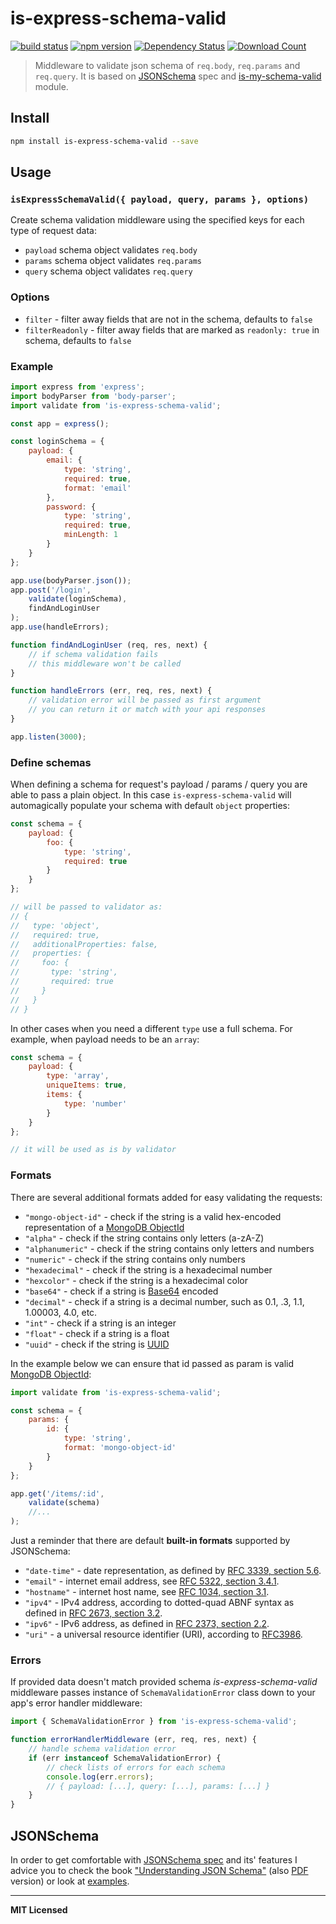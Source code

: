 # is-express-schema-valid

[![build status](http://img.shields.io/travis/voronianski/is-express-schema-valid.svg?style=flat)](https://travis-ci.org/voronianski/is-express-schema-valid)
[![npm version](http://badge.fury.io/js/is-express-schema-valid.svg)](http://badge.fury.io/js/is-express-schema-valid)
[![Dependency Status](http://david-dm.org/voronianski/is-express-schema-valid.svg)](http://david-dm.org/voronianski/is-express-schema-valid)
[![Download Count](http://img.shields.io/npm/dm/is-express-schema-valid.svg?style=flat)](http://www.npmjs.com/package/is-express-schema-valid)

> Middleware to validate json schema of `req.body`, `req.params` and `req.query`. It is based on [JSONSchema](http://json-schema.org) spec and [is-my-schema-valid](https://github.com/voronianski/is-my-schema-valid) module.

## Install

```bash
npm install is-express-schema-valid --save
```

## Usage

### `isExpressSchemaValid({ payload, query, params }, options)`

Create schema validation middleware using the specified keys for each type of request data:

- `payload` schema object validates `req.body`
- `params` schema object validates `req.params` 
- `query` schema object validates `req.query`

### Options

- `filter` - filter away fields that are not in the schema, defaults to `false`
- `filterReadonly` - filter away fields that are marked as `readonly: true` in schema, defaults to `false`

### Example

```javascript
import express from 'express';
import bodyParser from 'body-parser';
import validate from 'is-express-schema-valid';

const app = express();

const loginSchema = {
    payload: {
        email: {
            type: 'string',
            required: true,
            format: 'email'
        },
        password: {
            type: 'string',
            required: true,
            minLength: 1
        }
    }
};

app.use(bodyParser.json());
app.post('/login',
    validate(loginSchema),
    findAndLoginUser
);
app.use(handleErrors);

function findAndLoginUser (req, res, next) {
    // if schema validation fails 
    // this middleware won't be called
}

function handleErrors (err, req, res, next) {
    // validation error will be passed as first argument
    // you can return it or match with your api responses
}

app.listen(3000);
```

### Define schemas

When defining a schema for request's payload / params / query you are able to pass a plain object. In this case `is-express-schema-valid` will automagically populate your schema with default `object` properties:

```javascript
const schema = {
    payload: {
        foo: {
            type: 'string',
            required: true
        }
    }
};

// will be passed to validator as:
// { 
//   type: 'object', 
//   required: true, 
//   additionalProperties: false, 
//   properties: { 
//     foo: { 
//       type: 'string', 
//       required: true 
//     }
//   }
// }
```

In other cases when you need a different `type` use a full schema. For example, when payload needs to be an `array`:

```javascript
const schema = {
    payload: {
        type: 'array',
        uniqueItems: true,
        items: {
            type: 'number'
        }
    }
};

// it will be used as is by validator
```

### Formats

There are several additional formats added for easy validating the requests:

- `"mongo-object-id"` - check if the string is a valid hex-encoded representation of a [MongoDB ObjectId](http://docs.mongodb.org/manual/reference/object-id/)
- `"alpha"` - check if the string contains only letters (a-zA-Z)
- `"alphanumeric"` - check if the string contains only letters and numbers
- `"numeric"` - check if the string contains only numbers
- `"hexadecimal"` - check if the string is a hexadecimal number
- `"hexcolor"` - check if the string is a hexadecimal color
- `"base64"` - check if a string is [Base64](https://en.wikipedia.org/wiki/Base64) encoded
- `"decimal"` - check if a string is a decimal number, such as 0.1, .3, 1.1, 1.00003, 4.0, etc.
- `"int"` - check if a string is an integer
- `"float"` - check if a string is a float
- `"uuid"` - check if the string is [UUID](https://en.wikipedia.org/wiki/Universally_unique_identifier)

In the example below we can ensure that id passed as param is valid [MongoDB ObjectId](http://docs.mongodb.org/manual/reference/object-id/): 

```javascript
import validate from 'is-express-schema-valid';

const schema = {
    params: {
        id: {
            type: 'string',
            format: 'mongo-object-id'
        }
    }
};

app.get('/items/:id',
    validate(schema) 
    //...
);
```

Just a reminder that there are default **built-in formats** supported by JSONSchema:

- `"date-time"` - date representation, as defined by [RFC 3339, section 5.6](http://tools.ietf.org/html/rfc3339).
- `"email"` - internet email address, see [RFC 5322, section 3.4.1](http://tools.ietf.org/html/rfc5322).
- `"hostname"` - internet host name, see [RFC 1034, section 3.1](http://tools.ietf.org/html/rfc1034).
- `"ipv4"` - IPv4 address, according to dotted-quad ABNF syntax as defined in [RFC 2673, section 3.2](http://tools.ietf.org/html/rfc2673).
- `"ipv6"` - IPv6 address, as defined in [RFC 2373, section 2.2](http://tools.ietf.org/html/rfc2373).
- `"uri"` - a universal resource identifier (URI), according to [RFC3986](http://tools.ietf.org/html/rfc3986).

### Errors

If provided data doesn't match provided schema _is-express-schema-valid_ middleware passes instance of `SchemaValidationError` class down to your app's error handler middleware:

```javascript
import { SchemaValidationError } from 'is-express-schema-valid';

function errorHandlerMiddleware (err, req, res, next) {
    // handle schema validation error
    if (err instanceof SchemaValidationError) {
        // check lists of errors for each schema
        console.log(err.errors);
        // { payload: [...], query: [...], params: [...] }
    }
}
```

## JSONSchema

In order to get comfortable with [JSONSchema spec](http://json-schema.org) and its' features I advice you to check the book ["Understanding JSON Schema"](http://spacetelescope.github.io/understanding-json-schema) (also [PDF](http://spacetelescope.github.io/understanding-json-schema/UnderstandingJSONSchema.pdf) version) or look at [examples](http://json-schema.org/examples.html).

---

**MIT Licensed**
